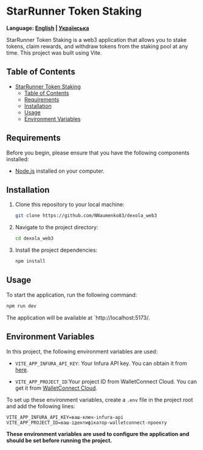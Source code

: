 # StarRunner Token Staking

**Language: [English](README.md) | [Українська](README.ua.md)**

StarRunner Token Staking is a web3 application that allows you to stake tokens, claim rewards, and withdraw tokens from the staking pool at any time. This project was built using Vite.

## Table of Contents

- [StarRunner Token Staking](#starrunner-token-staking)
  - [Table of Contents](#table-of-contents)
  - [Requirements](#requirements)
  - [Installation](#installation)
  - [Usage](#usage)
  - [Environment Variables](#environment-variables)

## Requirements

Before you begin, please ensure that you have the following components installed:

- [Node.js](https://nodejs.org/) installed on your computer.

## Installation

1. Clone this repository to your local machine:
   ```bash
   git clone https://github.com/NNaumenko83/dexola_web3
   ```
2. Navigate to the project directory:

   ```bash
   cd dexola_web3
   ```

3. Install the project dependencies:
   ```bash
   npm install
   ```

## Usage

To start the application, run the following command:

```bash
npm run dev
```

The application will be available at `http://localhost:5173/.

## Environment Variables

In this project, the following environment variables are used:

- `VITE_APP_INFURA_API_KEY`: Your Infura API key. You can obtain it from [here](https://www.infura.io/).

- `VITE_APP_PROJECT_ID`:Your project ID from WalletConnect Cloud. You can get it from [WalletConnect Cloud](https://cloud.walletconnect.com/).

To set up these environment variables, create a `.env` file in the project root and add the following lines:

```plaintext
VITE_APP_INFURA_API_KEY=ваш-ключ-infura-api
VITE_APP_PROJECT_ID=ваш-ідентифікатор-walletconnect-проекту
```

**These environment variables are used to configure the application and should be set before running the project.**
